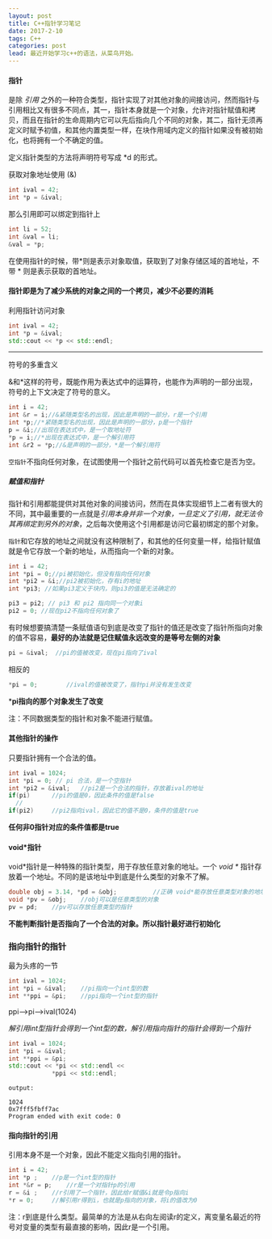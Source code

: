 ```yaml
---
layout: post
title: C++指针学习笔记
date: 2017-2-10
tags: C++
categories: post
lead: 最近开始学习c++的语法，从菜鸟开始。
---
```


#### 指针

是除 *引用* 之外的一种符合类型，指针实现了对其他对象的间接访问，然而指针与引用相比又有很多不同点，其一，指针本身就是一个对象，允许对指针赋值和拷贝，而且在指针的生命周期内它可以先后指向几个不同的对象，其二，指针无须再定义时赋予初值，和其他内置类型一样，在块作用域内定义的指针如果没有被初始化，也将拥有一个不确定的值。

定义指针类型的方法将声明符号写成 *d 的形式。

获取对象地址使用 (&)

```c++
int ival = 42;
int *p = &ival;
```

那么引用即可以绑定到指针上

```c++
int li = 52;
int &val = li;
&val = *p;
```

在使用指针的时候，带*则是表示对象取值，获取到了对象存储区域的首地址，不带 * 则是表示获取的首地址。

#### 指针即是为了减少系统的对象之间的一个拷贝，减少不必要的消耗

利用指针访问对象

```c++
int ival = 42;
int *p = &ival;
std::cout << *p << std::endl;
```

----

符号的多重含义

&和*这样的符号，既能作用为表达式中的运算符，也能作为声明的一部分出现，符号的上下文决定了符号的意义。

```c++
int i = 42;
int &r = i;//&紧随类型名的出现，因此是声明的一部分，r是一个引用
int *p;//*紧随类型名的出现，因此是声明的一部分，p是一个指针
p = &i;//出现在表达式中，是一个取地址符
*p = i;//*出现在表达式中，是一个解引用符
int &r2 = *p;//&是声明的一部分，*是一个解引用符
```

`空指针`不指向任何对象，在试图使用一个指针之前代码可以首先检查它是否为空。

##### 赋值和指针

指针和引用都能提供对其他对象的间接访问，然而在具体实现细节上二者有很大的不同，其中最重要的一点就是*引用本身并非一个对象，一旦定义了引用，就无法令其再绑定到另外的对象*，之后每次使用这个引用都是访问它最初绑定的那个对象。

`指针`和它存放的地址之间就没有这种限制了，和其他的任何变量一样，给指针赋值就是令它存放一个新的地址，从而指向一个新的对象。

```c++
int i = 42;
int *pi = 0;//pi被初始化，但没有指向任何对象
int *pi2 = &i;//pi2被初始化，存有i的地址
int *pi3; //如果pi3定义于块内，则pi3的值是无法确定的

pi3 = pi2; // pi3 和 pi2 指向同一个对象i
pi2 = 0; //现在pi2不指向任何对象了
```

有时候想要搞清楚一条赋值语句到底是改变了指针的值还是改变了指针所指向对象的值不容易，**最好的办法就是记住赋值永远改变的是等号左侧的对象**

```c++
pi = &ival;  //pi的值被改变，现在pi指向了ival
```

相反的

```c++
*pi = 0; 		//ival的值被改变了，指针pi并没有发生改变
```

***pi指向的那个对象发生了改变**

注：不同数据类型的指针和对象不能进行赋值。

#### 其他指针的操作

只要指针拥有一个合法的值。

```c++
int ival = 1024;
int *pi = 0; // pi 合法，是一个空指针
int *pi2 = &ival;	//pi2是一个合法的指针，存放着ival的地址
if(pi)		//pi的值是0，因此条件的值是false
  //
if(pi2)		//pi2指向ival，因此它的值不是0，条件的值是true
```

**任何非0指针对应的条件值都是true**

#### void*指针 

void*指针是一种特殊的指针类型，用于存放任意对象的地址。一个 _void *_ 指针存放着一个地址。不同的是该地址中到底是什么类型的对象不了解。

```c++
double obj = 3.14, *pd = &obj;			//正确 void*能存放任意类型对象的地址
void *pv = &obj;	//obj可以是任意类型的对象
pv = pd;	//pv可以存放任意类型的指针
```

**不能判断指针是否指向了一个合法的对象。所以指针最好进行初始化**

### 指向指针的指针

最为头疼的一节

```c++
int ival = 1024;
int *pi = &ival; 	//pi指向一个int型的数
int **ppi = &pi;	//ppi指向一个int型的指针		
```

ppi—>pi—>ival(1024)

*解引用int型指针会得到一个int型的数，解引用指向指针的指针会得到一个指针*

```c++
int ival = 1024;
int *pi = &ival;
int **ppi = &pi;
std::cout << *pi << std::endl <<
 		    *ppi << std::endl;

```

`output:` 

```shell
1024
0x7fff5fbff7ac
Program ended with exit code: 0
```

#### 指向指针的引用

引用本身不是一个对象，因此不能定义指向引用的指针。

```c++
int i = 42;
int *p ;	//p是一个int型的指针
int *&r = p;	//r是一个对指针p的引用
r = &i ;	//r引用了一个指针，因此给r赋值&i就是令p指向i
*r = 0;		//解引用r得到i，也就是p指向的对象，将i的值改为0
```

注：r到底是什么类型。最简单的方法是从右向左阅读r的定义，离变量名最近的符号对变量的类型有最直接的影响，因此r是一个引用。